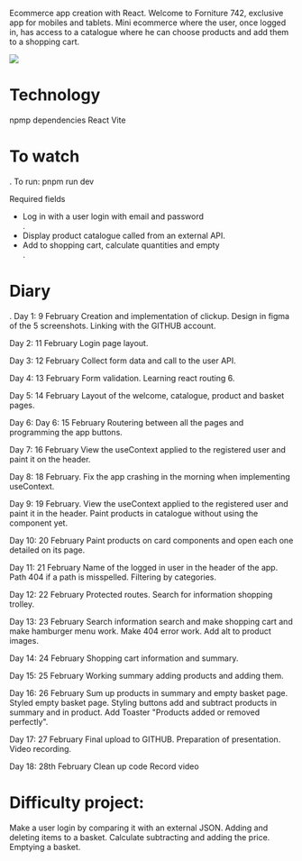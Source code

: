 Ecommerce app creation with React.
Welcome to Forniture 742, exclusive app for mobiles and tablets.
Mini ecommerce where the user, once logged in, has access to a catalogue where he can choose products and add them to a shopping cart.

<img src="/Users/danielsanguino/Desktop/ASSEMBLER/ecommerce/ecommerce-project/src/assets/readme-formiture742.jpg"/>


<h1>Technology</h1>
npmp dependencies
React Vite


<h1>To watch</h1>.
To run:
pnpm run dev

Required fields
<ul>
<li>Log in with a user login with email and password</li>.
<li>Display product catalogue called from an external API.
<li>Add to shopping cart, calculate quantities and empty </li>.
</ul>


<h1>Diary</h1>.
Day 1: 9 February
Creation and implementation of clickup.
Design in figma of the 5 screenshots.
Linking with the GITHUB account.

Day 2: 11 February
Login page layout.

Day 3: 12 February
Collect form data and call to the user API.

Day 4: 13 February
Form validation.
Learning react routing 6.

Day 5: 14 February
Layout of the welcome, catalogue, product and basket pages.

Day 6: Day 6: 15 February
Routering between all the pages and programming the app buttons.

Day 7: 16 February
View the useContext applied to the registered user and paint it on the header.

Day 8: 18 February.
Fix the app crashing in the morning when implementing useContext.

Day 9: 19 February.
View the useContext applied to the registered user and paint it in the header.
Paint products in catalogue without using the component yet.

Day 10: 20 February
Paint products on card components and open each one detailed on its page.

Day 11: 21 February
Name of the logged in user in the header of the app.
Path 404 if a path is misspelled.
Filtering by categories.

Day 12: 22 February
Protected routes.
Search for information shopping trolley.

Day 13: 23 February
Search information search and make shopping cart and make hamburger menu work.
Make 404 error work.
Add alt to product images.

Day 14: 24 February
Shopping cart information and summary.

Day 15: 25 February
Working summary adding products and adding them.

Day 16: 26 February
Sum up products in summary and empty basket page.
Styled empty basket page.
Styling buttons add and subtract products in summary and in product.
Add Toaster "Products added or removed perfectly".

Day 17: 27 February
Final upload to GITHUB.
Preparation of presentation.
Video recording.

Day 18: 28th February
Clean up code
Record video

<h1>Difficulty project:</h1>
Make a user login by comparing it with an external JSON.
Adding and deleting items to a basket.
Calculate subtracting and adding the price.
Emptying a basket.